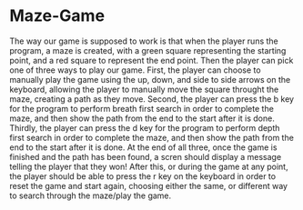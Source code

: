 # Maze-Game
The way our game is supposed to work is that when the player runs the program, 
a maze is created, with a green square representing the starting point, and a 
red square to represent the end point. Then the player can pick one of three ways to play our game.
First, the player can choose to manually play the game using the up, down, and side to side arrows
on the keyboard, allowing the player to manually move the square throught the maze, creating a path as they move.
Second, the player can press the b key for the program to perform breath first search in order to complete the maze, 
and then show the path from the end to the start after it is done. 
Thirdly, the player can press the d key for the program to perform depth first search in order to complete the maze, 
and then show the path from the end to the start after it is done. At the end of all three, 
once the game is finished and the path has been found, a scren should display a message telling the 
player that they won! After this, or during the game at any point, the player should be able to press
the r key on the keyboard in order to reset the game and start again, choosing either the same, 
or different way to search through the maze/play the game. 
